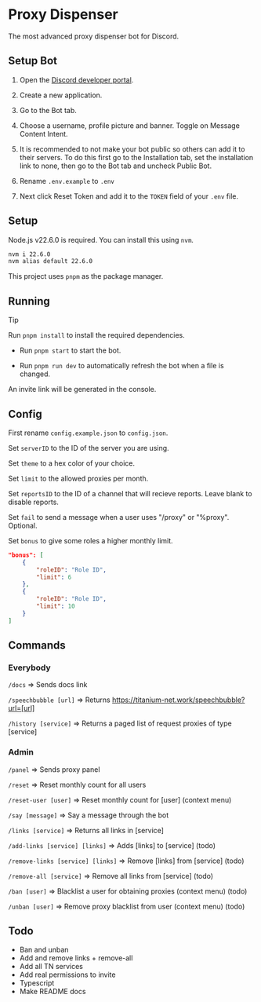 # Proxy Dispenser

The most advanced proxy dispenser bot for Discord.

## Setup Bot

1. Open the [Discord developer portal](https://discord.com/developers/applications).

2. Create a new application.

3. Go to the Bot tab.

4. Choose a username, profile picture and banner. Toggle on Message Content Intent.

5. It is recommended to not make your bot public so others can add it to their servers. To do this first go to the Installation tab, set the installation link to none, then go to the Bot tab and uncheck Public Bot.

6. Rename `.env.example` to `.env`

7. Next click Reset Token and add it to the `TOKEN` field of your `.env` file.

## Setup

Node.js v22.6.0 is required. You can install this using `nvm`.

```bash
nvm i 22.6.0
nvm alias default 22.6.0
```

This project uses `pnpm` as the package manager.

## Running

> [!TIP]
> Run `pnpm install` to install the required dependencies.

- Run `pnpm start` to start the bot.

- Run `pnpm run dev` to automatically refresh the bot when a file is changed.

An invite link will be generated in the console.

## Config

First rename `config.example.json` to `config.json`.

Set `serverID` to the ID of the server you are using.

Set `theme` to a hex color of your choice.

Set `limit` to the allowed proxies per month.

Set `reportsID` to the ID of a channel that will recieve reports. Leave blank to disable reports.

Set `fail` to send a message when a user uses "/proxy" or "%proxy". Optional.

Set `bonus` to give some roles a higher monthly limit.

```json
"bonus": [
	{
		"roleID": "Role ID",
		"limit": 6
	},
    {
		"roleID": "Role ID",
		"limit": 10
	}
]
```

## Commands

### Everybody

`/docs` => Sends docs link

`/speechbubble [url]` => Returns https://titanium-net.work/speechbubble?url=[url]

`/history [service]` => Returns a paged list of request proxies of type [service]

### Admin

`/panel` => Sends proxy panel

`/reset` => Reset monthly count for all users

`/reset-user [user]` => Reset monthly count for [user] (context menu)

`/say [message]` => Say a message through the bot

`/links [service]` => Returns all links in [service]

`/add-links [service] [links]` => Adds [links] to [service] (todo)

`/remove-links [service] [links]` => Remove [links] from [service] (todo)

`/remove-all [service]` => Remove all links from [service] (todo)

`/ban [user]` => Blacklist a user for obtaining proxies (context menu) (todo)

`/unban [user]` => Remove proxy blacklist from user (context menu) (todo)

## Todo
- Ban and unban
- Add and remove links + remove-all
- Add all TN services
- Add real permissions to invite
- Typescript
- Make README docs